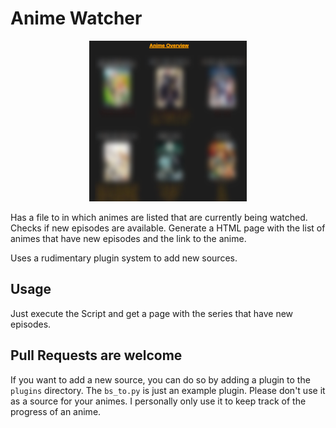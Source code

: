# Anime Watcher




<div style="text-align: center;">
    <img src="screenshots/Screenshot_01.png" alt="Screenshot" style="width: 50%;">
</div>

Has a file to in which animes are listed that are currently being watched.
Checks if new episodes are available.
Generate a HTML page with the list of animes that have new episodes and the link to the anime.

Uses a rudimentary plugin system to add new sources.

## Usage
Just execute the Script and get a page with the series that have new episodes.

## Pull Requests are welcome
If you want to add a new source, you can do so by adding a plugin to the `plugins` directory.
The `bs_to.py` is just an example plugin. Please don't use it as a source for your animes.
I personally only use it to keep track of the progress of an anime.
